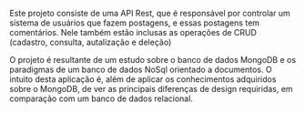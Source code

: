 Este projeto consiste de uma API Rest, que é responsável por controlar um sistema de usuários que fazem postagens, e essas postagens tem comentários. Nele também estão inclusas
as operações de CRUD (cadastro, consulta, autalização e deleção)

O projeto é resultante de um estudo sobre o banco de dados MongoDB e os paradigmas de um banco de dados NoSql orientado a documentos. O intuito desta aplicação é, além de aplicar
os conhecimentos adquiridos sobre o MongoDB, de ver as principais diferenças de design requiridas, em comparação com um banco de dados relacional.

